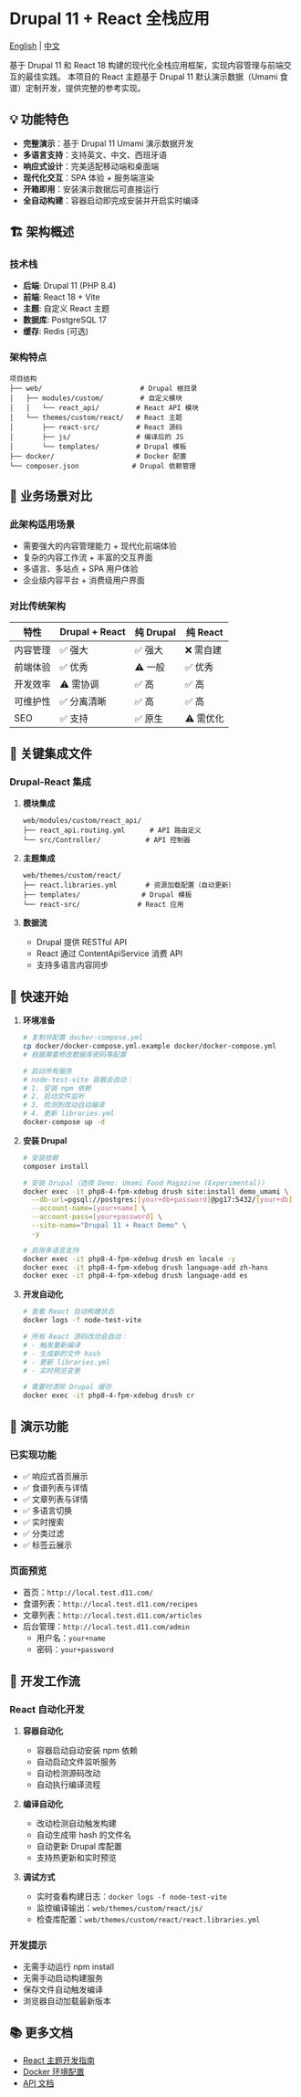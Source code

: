 # Drupal 11 + React 全栈应用

[English](README_EN.md) | [中文](README.md)

基于 Drupal 11 和 React 18 构建的现代化全栈应用框架，实现内容管理与前端交互的最佳实践。
本项目的 React 主题基于 Drupal 11 默认演示数据（Umami 食谱）定制开发，提供完整的参考实现。

## 💡 功能特色

- **完整演示**：基于 Drupal 11 Umami 演示数据开发
- **多语言支持**：支持英文、中文、西班牙语
- **响应式设计**：完美适配移动端和桌面端
- **现代化交互**：SPA 体验 + 服务端渲染
- **开箱即用**：安装演示数据后可直接运行
- **全自动构建**：容器启动即完成安装并开启实时编译

## 🏗️ 架构概述

### 技术栈
- **后端**: Drupal 11 (PHP 8.4)
- **前端**: React 18 + Vite
- **主题**: 自定义 React 主题
- **数据库**: PostgreSQL 17
- **缓存**: Redis (可选)

### 架构特点
```
项目结构
├── web/                        # Drupal 根目录
│   ├── modules/custom/         # 自定义模块
│   │   └── react_api/         # React API 模块
│   └── themes/custom/react/   # React 主题
│       ├── react-src/         # React 源码
│       ├── js/                # 编译后的 JS
│       └── templates/         # Drupal 模板
├── docker/                    # Docker 配置
└── composer.json             # Drupal 依赖管理
```

## 🎯 业务场景对比

### 此架构适用场景
- 需要强大的内容管理能力 + 现代化前端体验
- 复杂的内容工作流 + 丰富的交互界面
- 多语言、多站点 + SPA 用户体验
- 企业级内容平台 + 消费级用户界面

### 对比传统架构

| 特性 | Drupal + React | 纯 Drupal | 纯 React |
|------|----------------|-----------|-----------|
| 内容管理 | ✅ 强大 | ✅ 强大 | ❌ 需自建 |
| 前端体验 | ✅ 优秀 | ⚠️ 一般 | ✅ 优秀 |
| 开发效率 | ⚠️ 需协调 | ✅ 高 | ✅ 高 |
| 可维护性 | ✅ 分离清晰 | ✅ 高 | ✅ 高 |
| SEO | ✅ 支持 | ✅ 原生 | ⚠️ 需优化 |

## 🔗 关键集成文件

### Drupal-React 集成
1. **模块集成**
   ```
   web/modules/custom/react_api/
   ├── react_api.routing.yml      # API 路由定义
   └── src/Controller/           # API 控制器
   ```

2. **主题集成**
   ```
   web/themes/custom/react/
   ├── react.libraries.yml       # 资源加载配置（自动更新）
   ├── templates/               # Drupal 模板
   └── react-src/              # React 应用
   ```

3. **数据流**
   - Drupal 提供 RESTful API
   - React 通过 ContentApiService 消费 API
   - 支持多语言内容同步

## 🚀 快速开始

1. **环境准备**
   ```bash
   # 复制并配置 docker-compose.yml
   cp docker/docker-compose.yml.example docker/docker-compose.yml
   # 根据需要修改数据库密码等配置

   # 启动所有服务
   # node-test-vite 容器会自动：
   # 1. 安装 npm 依赖
   # 2. 启动文件监听
   # 3. 检测到改动自动编译
   # 4. 更新 libraries.yml
   docker-compose up -d
   ```

2. **安装 Drupal**
   ```bash
   # 安装依赖
   composer install

   # 安装 Drupal（选择 Demo: Umami Food Magazine (Experimental)）
   docker exec -it php8-4-fpm-xdebug drush site:install demo_umami \
     --db-url=pgsql://postgres:[your+db+password]@pg17:5432/[your+db] \
     --account-name=[your+name] \
     --account-pass=[your+password] \
     --site-name="Drupal 11 + React Demo" \
     -y

   # 启用多语言支持
   docker exec -it php8-4-fpm-xdebug drush en locale -y
   docker exec -it php8-4-fpm-xdebug drush language-add zh-hans
   docker exec -it php8-4-fpm-xdebug drush language-add es
   ```

3. **开发自动化**
   ```bash
   # 查看 React 自动构建状态
   docker logs -f node-test-vite

   # 所有 React 源码改动会自动：
   # - 触发重新编译
   # - 生成新的文件 hash
   # - 更新 libraries.yml
   # - 实时预览变更

   # 需要时清除 Drupal 缓存
   docker exec -it php8-4-fpm-xdebug drush cr
   ```

## 📱 演示功能

### 已实现功能
- ✅ 响应式首页展示
- ✅ 食谱列表与详情
- ✅ 文章列表与详情
- ✅ 多语言切换
- ✅ 实时搜索
- ✅ 分类过滤
- ✅ 标签云展示

### 页面预览
- 首页：`http://local.test.d11.com/`
- 食谱列表：`http://local.test.d11.com/recipes`
- 文章列表：`http://local.test.d11.com/articles`
- 后台管理：`http://local.test.d11.com/admin`
  - 用户名：`your+name`
  - 密码：`your+password`

## 🔄 开发工作流

### React 自动化开发
1. **容器自动化**
   - 容器启动自动安装 npm 依赖
   - 自动启动文件监听服务
   - 自动检测源码改动
   - 自动执行编译流程

2. **编译自动化**
   - 改动检测自动触发构建
   - 自动生成带 hash 的文件名
   - 自动更新 Drupal 库配置
   - 支持热更新和实时预览

3. **调试方式**
   - 实时查看构建日志：`docker logs -f node-test-vite`
   - 监控编译输出：`web/themes/custom/react/js/`
   - 检查库配置：`web/themes/custom/react/react.libraries.yml`

### 开发提示
- 无需手动运行 npm install
- 无需手动启动构建服务
- 保存文件自动触发编译
- 浏览器自动加载最新版本

## 📚 更多文档

- [React 主题开发指南](web/themes/custom/react/README-DEVELOPMENT.md)
- [Docker 环境配置](docker/README.md)
- [API 文档](web/modules/custom/react_api/README.md)
